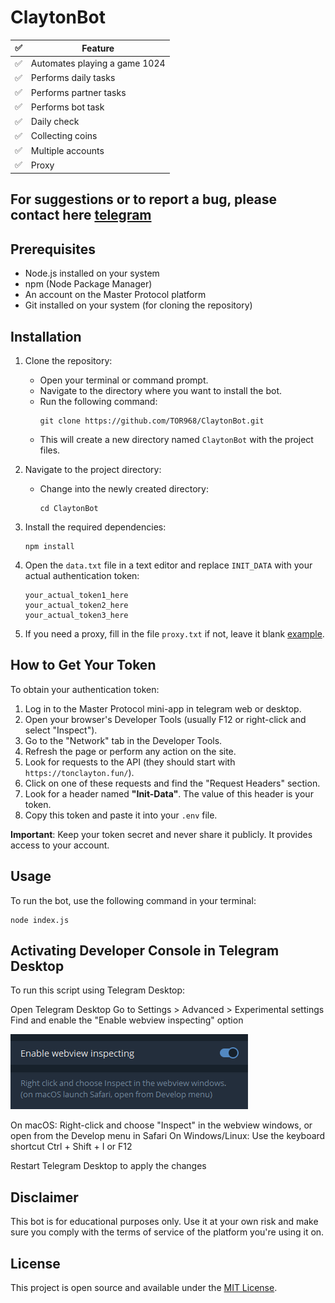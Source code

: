 # ClaytonBot

| ✅ | Feature                     |
|----|-----------------------------|
| ✅ | Automates playing a game 1024 |
| ✅ | Performs daily tasks         |
| ✅ | Performs partner tasks         |
| ✅ | Performs bot task         |
| ✅ | Daily check                 |
| ✅ | Collecting coins            |
| ✅ | Multiple accounts            |
| ✅ | Proxy            |

## For suggestions or to report a bug, please contact here [telegram](https://t.me/tor_dev)

## Prerequisites

- Node.js installed on your system
- npm (Node Package Manager)
- An account on the Master Protocol platform
- Git installed on your system (for cloning the repository)

## Installation

1. Clone the repository:
   - Open your terminal or command prompt.
   - Navigate to the directory where you want to install the bot.
   - Run the following command:
     ```
     git clone https://github.com/TOR968/ClaytonBot.git
     ```
   - This will create a new directory named `ClaytonBot` with the project files.

2. Navigate to the project directory:
   - Change into the newly created directory:
     ```
     cd ClaytonBot
     ```

3. Install the required dependencies:
   ```
   npm install
   ```

4. Open the `data.txt` file in a text editor and replace `INIT_DATA` with your actual authentication token:
   ```
   your_actual_token1_here
   your_actual_token2_here
   your_actual_token3_here
   ```

5. If you need a proxy, fill in the file `proxy.txt` if not, leave it blank [example](proxy-example.txt).

## How to Get Your Token

To obtain your authentication token:

1. Log in to the Master Protocol mini-app in telegram web or desktop.
2. Open your browser's Developer Tools (usually F12 or right-click and select "Inspect").
3. Go to the "Network" tab in the Developer Tools.
4. Refresh the page or perform any action on the site.
5. Look for requests to the API (they should start with `https://tonclayton.fun/`).
6. Click on one of these requests and find the "Request Headers" section.
7. Look for a header named **"Init-Data"**. The value of this header is your token.
8. Copy this token and paste it into your `.env` file.

**Important**: Keep your token secret and never share it publicly. It provides access to your account.

## Usage

To run the bot, use the following command in your terminal:

```
node index.js
```

## Activating Developer Console in Telegram Desktop

To run this script using Telegram Desktop:

Open Telegram Desktop
Go to Settings > Advanced > Experimental settings
Find and enable the "Enable webview inspecting" option

![settings](image.png)

On macOS: Right-click and choose "Inspect" in the webview windows, or open from the Develop menu in Safari
On Windows/Linux: Use the keyboard shortcut Ctrl + Shift + I or F12


Restart Telegram Desktop to apply the changes

## Disclaimer

This bot is for educational purposes only. Use it at your own risk and make sure you comply with the terms of service of the platform you're using it on.

## License

This project is open source and available under the [MIT License](LICENSE).
